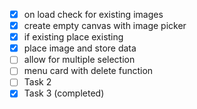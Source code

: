 - [x] on load check for existing images
- [x] create empty canvas with image picker 
- [x] if existing place existing 
- [x] place image and store data
- [ ] allow for multiple selection
- [ ] menu card with delete function
- [ ] Task 2
- [x] Task 3 (completed)
